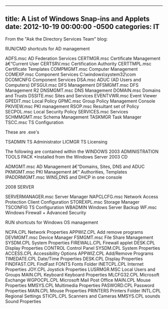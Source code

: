 ﻿---

title:  A List of Windows Snap-ins and Applets
date:   2012-10-19 00:00:00 -0500
categories: IT
---






From the "Ask the Directory Services Team" blog:

RUN/CMD shortcuts for AD management

ADFS.msc         AD Federation Services
CERTMGR.msc      Certificate Management â€“Current User
CERTSRV.msc      Certification Authority
CERTTMPL.msc     Certificate Templates
COMPMGMT.msc     Computer Management
COMEXP.msc       Component Services  C:\windows\system32\com
DCOMCNFG         Component Services
DSA.msc          ADUC (AD Users and Computers)
DFSGUI.msc       DFS Management
DFSMGMT.msc      DFS Management R2
DNSMGMT.msc      DNS Management
DOMAIN.msc       Domains and Trusts
DSSITE.msc       Sites and Services
EVENTVWR.msc     Event Viewer
GPEDIT.msc       Local Policy
GPMC.msc         Group Policy Management Console
PKIVIEW.msc      PKI management
RSOP.msc         Resultant set of Policy
SECPOL.msc       Local Security Policy
SERVICES.msc     Services
SCHMMGMT.msc     Schema Management
TASKMGR          Task Manager
TSCC.msc         TS Configuration

These are .exe's

TSADMIN         TS Administrator
LICMGR          TS Licensing

The following are contained within the WINDOWS 2003 ADMINISTRATION TOOLS PACK
*Installed from the Windows Server 2003 CD

ADMGMT.msc      AD Management â€“Domains, Sites, DNS and ADUC
PKMGMT.msc      PKI Management â€“ Authorities, Templates
IPADDRMGMT.msc  WINS,DNS and DHCP in one console

2008 SERVER


SERVERMANAGER.msc Server Manager
NAPCLCFG.msc      Network Access Protection Client Configuration
STOREXPL.msc      Storage Manager
TSCONFIG          TS Configuration
WBADMIN           Windows Server Backup
WF.msc            Windows Firewall + Advanced Security

RUN shortcuts for Windows OS management


NCPA.CPL         Network Properties
APPWIZ.CPL       Add remove programs
DEVMGMT.msc      Device Manager
FSMGMT.msc       File Share Management
SYSDM.CPL        System Properties
FIREWALL.CPL     Firewall applet
DESK.CPL         Display Properties
CONTROL          Control Panel
SYSDM.CPL        System Properties
ACCESS.CPL       Accessibility Options
APPWIZ.CPL       Add/Remove Programs
TIMEDATE.CPL     Date/Time Properties
DESK.CPL         Display Properties
FINDFAST.CPL     FindFast
FONTS            Fonts Folder
INETCPL.CPL      Internet Properties
JOY.CPL          Joystick Properties
LUSRMGR.MSC      Local Users and Groups
MAIN.CPL         Keyboard  Keyboard Properties
MLCFG32.CPL      Microsoft Exchange
WGPOCPL.CPL      Microsoft Mail Post Office
MAIN.CPL         Mouse Properties
MMSYS.CPL        Multimedia Properties
PASWORD.CPL      Password Properties
MAIN.CPL         Mouse Properties
PRINTERS         Printers Folder
INTL.CPL         Regional Settings
STICPL.CPL       Scanners and Cameras
MMSYS.CPL        sounds Sound Properties


